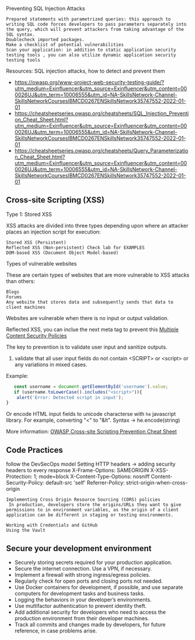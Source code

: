 Preventing SQL Injection Attacks

    Prepared statements with parametrized queries: this approach to writing SQL code forces developers to pass parameters separately into the query, which will prevent attackers from taking advantage of the SQL syntax.
    Doublecheck imported packages.
    Make a checklist of potential vulnerabilities
    Scan your application: in addition to static application security testing tools , you can also utilize dynamic application security testing tools

Resources:
 SQL injection attacks, how to detect and prevent them
* https://owasp.org/www-project-web-security-testing-guide/?utm_medium=Exinfluencer&utm_source=Exinfluencer&utm_content=000026UJ&utm_term=10006555&utm_id=NA-SkillsNetwork-Channel-SkillsNetworkCoursesIBMCD0267ENSkillsNetwork35747552-2022-01-01
* https://cheatsheetseries.owasp.org/cheatsheets/SQL_Injection_Prevention_Cheat_Sheet.html?utm_medium=Exinfluencer&utm_source=Exinfluencer&utm_content=000026UJ&utm_term=10006555&utm_id=NA-SkillsNetwork-Channel-SkillsNetworkCoursesIBMCD0267ENSkillsNetwork35747552-2022-01-01
* https://cheatsheetseries.owasp.org/cheatsheets/Query_Parameterization_Cheat_Sheet.html?utm_medium=Exinfluencer&utm_source=Exinfluencer&utm_content=000026UJ&utm_term=10006555&utm_id=NA-SkillsNetwork-Channel-SkillsNetworkCoursesIBMCD0267ENSkillsNetwork35747552-2022-01-01

## Cross-site Scripting (XSS)

Type 1: Stored XSS

XSS attacks are divided into three types depending upon where an attacker places an injection script for execution:

    Stored XSS (Persistent)
    Reflected XSS (Non-persistent) Check lab for EXAMPLES
    DOM-based XSS (Document Object Model-based)
Types of vulnerable websites

These are certain types of websites that are more vulnerable to XSS attacks than others:

    Blogs
    Forums
    Any website that stores data and subsequently sends that data to client machines

Websites are vulnerable when there is no input or output validation.

Reflected XSS, you can inclue the next meta tag to prevent this
<meta http-equiv="Content-Security-Policy" content="default-src https:">
[Multiple Content Security Policies]('https://developer.mozilla.org/en-US/docs/Web/HTTP/Headers/Content-Security-Policy?utm_medium=Exinfluencer&utm_source=Exinfluencer&utm_content=000026UJ&utm_term=10006555&utm_id=NA-SkillsNetwork-Channel-SkillsNetworkCoursesIBMCD0267ENSkillsNetwork35747552-2022-01-01#examples')

The key to prevention is to validate user input and sanitize outputs.
1.  validate that all user input fields do not contain \<SCRIPT> or \<script> or any variations in mixed cases.

Example: 
```JAVASCRIPT
   const username = document.getElementById('username').value;
   if (username.toLowerCase().includes("<script>")){
    alert('Error: Detected script in input');
}
```
Or encode HTML input fields to unicode characterse with `he` javascript library. For example, converting "<" to "&lt". Syntax -> he.encode(string)

More information: [ OWASP Cross-site Scripting Prevention Cheat Sheet ]('https://cheatsheetseries.owasp.org/cheatsheets/Cross_Site_Scripting_Prevention_Cheat_Sheet.html?utm_medium=Exinfluencer&utm_source=Exinfluencer&utm_content=000026UJ&utm_term=10006555&utm_id=NA-SkillsNetwork-Channel-SkillsNetworkCoursesIBMCD0267ENSkillsNetwork35747552-2022-01-01')


## Code Practices
follow the DevSecOps model
    Setting HTTP headers -> adding security headers to every response
        X-Frame-Options: SAMEORIGIN
        X-XSS-Protection: 1; mode=block
        X-Content-Type-Options: nosniff
        Content-Security-Policy: default-src 'self'
        Referrer-Policy: strict-origin-when-cross-origin

    Implementing Cross Origin Resource Sourcing (CORS) policies
     In production, developers store the origins/URLs they want to give permissions to in environment variables, as the origin of a client application can be different in staging or testing environments.
     
    Working with Credentials and GitHub
    Using the Vault

## Secure your development environment

* Securely storing secrets required for your production application.
* Secure the internet connection. Use a VPN, if necessary.
* Implement a firewall with strong ingress/egress policies.
* Regularly check for open ports and closing ports not needed.
* Use Docker containers for development, if possible, and use separate computers for development tasks and business tasks.
* Logging the behaviors in your developer’s environments.
* Use multifactor authentication to prevent identity theft.
* Add additional security for developers who need to access the production environment from their developer machines.
* Track all commits and changes made by developers, for future reference, in case problems arise.

